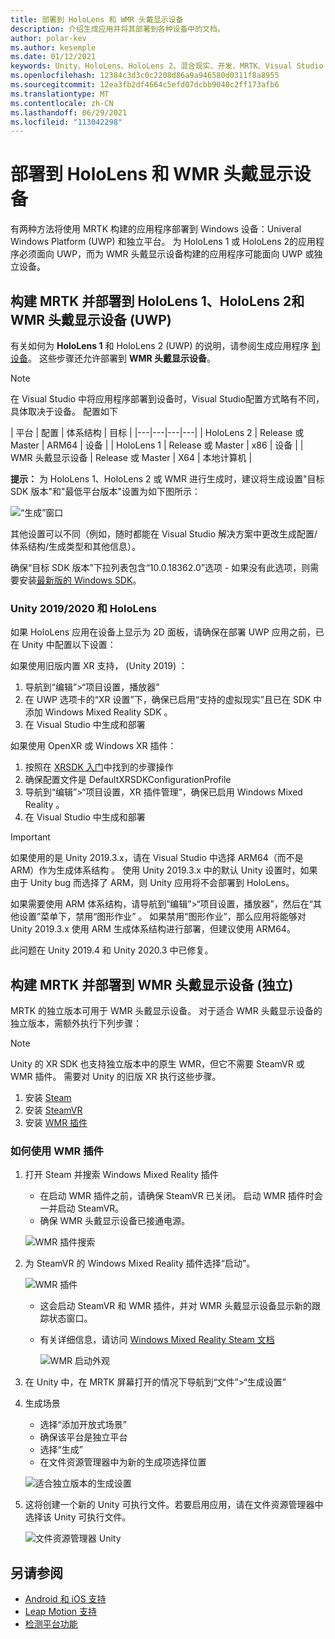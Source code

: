 ```yaml
---
title: 部署到 HoloLens 和 WMR 头戴显示设备
description: 介绍生成应用并将其部署到各种设备中的文档。
author: polar-kev
ms.author: kesemple
ms.date: 01/12/2021
keywords: Unity、HoloLens、HoloLens 2、混合现实、开发、MRTK、Visual Studio
ms.openlocfilehash: 12384c3d3c0c2208d86a9a946580d0311f8a8955
ms.sourcegitcommit: 12ea3fb2df4664c5efd07dcbb9040c2ff173afb6
ms.translationtype: MT
ms.contentlocale: zh-CN
ms.lasthandoff: 06/29/2021
ms.locfileid: "113042298"
---
```

# <a name="deploying-to-hololens-and-wmr-headsets"></a>部署到 HoloLens 和 WMR 头戴显示设备

有两种方法将使用 MRTK 构建的应用程序部署到 Windows 设备：Univeral Windows Platform (UWP) 和独立平台。 为 HoloLens 1 或 HoloLens 2的应用程序必须面向 UWP，而为 WMR 头戴显示设备构建的应用程序可能面向 UWP 或独立设备。

## <a name="building-and-deploying-mrtk-to-hololens-1-hololens-2-and-wmr-headsets-uwp"></a>构建 MRTK 并部署到 HoloLens 1、HoloLens 2和 WMR 头戴显示设备 (UWP) 

有关如何为 **HoloLens 1** 和 HoloLens 2  (UWP) 的说明，请参阅生成应用程序 [到设备](/windows/mixed-reality/mrlearning-base-ch1#build-your-application-to-your-device)。 这些步骤还允许部署到 **WMR 头戴显示设备**。

> [!NOTE]
> 在 Visual Studio 中将应用程序部署到设备时，Visual Studio配置方式略有不同，具体取决于设备。 配置如下
>
>| 平台 | 配置 | 体系结构 | 目标 |
|---|---|---|---|
| HoloLens 2 | Release 或 Master | ARM64 | 设备 |
| HoloLens 1 | Release 或 Master | x86 | 设备 |
| WMR 头戴显示设备 | Release 或 Master | X64 | 本地计算机 |

**提示：** 为 HoloLens 1、HoloLens 2 或 WMR 进行生成时，建议将生成设置"目标 SDK 版本"和"最低平台版本"设置为如下图所示：

![“生成”窗口](../features/images/getting-started/BuildWindow.png)

其他设置可以不同（例如，随时都能在 Visual Studio 解决方案中更改生成配置/体系结构/生成类型和其他信息）。

确保“目标 SDK 版本”下拉列表包含“10.0.18362.0”选项 - 如果没有此选项，则需要安装[最新版的 Windows SDK](https://developer.microsoft.com/windows/downloads/windows-10-sdk)。

### <a name="unity-20192020-and-hololens"></a>Unity 2019/2020 和 HoloLens

如果 HoloLens 应用在设备上显示为 2D 面板，请确保在部署 UWP 应用之前，已在 Unity 中配置以下设置：

如果使用旧版内置 XR 支持， (Unity 2019) ：

1. 导航到“编辑”>“项目设置，播放器”
1. 在 UWP 选项卡的“XR 设置”下，确保已启用“支持的虚拟现实”且已在 SDK 中添加 Windows Mixed Reality SDK  。
1. 在 Visual Studio 中生成和部署

如果使用 OpenXR 或 Windows XR 插件：

1. 按照在 [XRSDK 入门](../configuration/getting-started-with-mrtk-and-xrsdk.md)中找到的步骤操作
1. 确保配置文件是 DefaultXRSDKConfigurationProfile
1. 导航到“编辑”>“项目设置，XR 插件管理”，确保已启用 Windows Mixed Reality 。
1. 在 Visual Studio 中生成和部署

>[!IMPORTANT]
> 如果使用的是 Unity 2019.3.x，请在 Visual Studio 中选择 ARM64（而不是 ARM）作为生成体系结构 。 使用 Unity 2019.3.x 中的默认 Unity 设置时，如果由于 Unity bug 而选择了 ARM，则 Unity 应用将不会部署到 HoloLens。
>
> 如果需要使用 ARM 体系结构，请导航到“编辑”>“项目设置，播放器”，然后在“其他设置”菜单下，禁用“图形作业”  。 如果禁用“图形作业”，那么应用将能够对 Unity 2019.3.x 使用 ARM 生成体系结构进行部署，但建议使用 ARM64。
>
> 此问题在 Unity 2019.4 和 Unity 2020.3 中已修复。

## <a name="building-and-deploying-mrtk-to-wmr-headsets-standalone"></a>构建 MRTK 并部署到 WMR 头戴显示设备 (独立) 

MRTK 的独立版本可用于 WMR 头戴显示设备。 对于适合 WMR 头戴显示设备的独立版本，需额外执行下列步骤：

> [!NOTE]
> Unity 的 XR SDK 也支持独立版本中的原生 WMR，但它不需要 SteamVR 或 WMR 插件。 需要对 Unity 的旧版 XR 执行这些步骤。

1. 安装 [Steam](https://store.steampowered.com/about/)
1. 安装 [SteamVR](https://store.steampowered.com/app/250820/SteamVR/)
1. 安装 [WMR 插件](https://store.steampowered.com/app/719950/Windows_Mixed_Reality_for_SteamVR/)

### <a name="how-to-use-wmr-plugin"></a>如何使用 WMR 插件

1. 打开 Steam 并搜索 Windows Mixed Reality 插件
    - 在启动 WMR 插件之前，请确保 SteamVR 已关闭。 启动 WMR 插件时会一并启动 SteamVR。
    - 确保 WMR 头戴显示设备已接通电源。

    ![WMR 插件搜索](../features/images/build-deploy/WMR/SteamSearchWMRPlugin.png)

1. 为 SteamVR 的 Windows Mixed Reality 插件选择“启动”。

    ![WMR 插件](../features/images/build-deploy/WMR/WMRPlugin.png)

    - 这会启动 SteamVR 和 WMR 插件，并对 WMR 头戴显示设备显示新的跟踪状态窗口。
    - 有关详细信息，请访问 [Windows Mixed Reality Steam 文档](https://support.microsoft.com/help/4053622/windows-10-play-steamvr-games-in-windows-mixed-reality)

        ![WMR 启动外观](../features/images/build-deploy/WMR/WMRPluginActive.png)

1. 在 Unity 中，在 MRTK 屏幕打开的情况下导航到“文件”>“生成设置”

1. 生成场景
    - 选择“添加开放式场景”
    - 确保该平台是独立平台
    - 选择“生成”
    - 在文件资源管理器中为新的生成项选择位置

    ![适合独立版本的生成设置](../features/images/build-deploy/WMR/BuildSettingsStandaloneUnity.png)

1. 这将创建一个新的 Unity 可执行文件。若要启用应用，请在文件资源管理器中选择该 Unity 可执行文件。

    ![文件资源管理器 Unity](../features/images/build-deploy/WMR/FileExplorerUnityExe.png)

## <a name="see-also"></a>另请参阅

- [Android 和 iOS 支持](using-ar-foundation.md)
- [Leap Motion 支持](leap-motion-mrtk.md)
- [检测平台功能](detecting-platform-capabilities.md)
